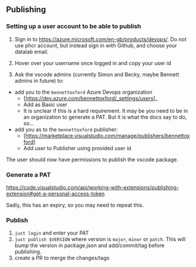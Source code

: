 ## Publishing


### Setting up a user account to be able to publish

1) Sign in to https://azure.microsoft.com/en-gb/products/devops/. Do *not* use phcr account, but instead sign in with Github, and choose your datalab email.

2) Hover over your username once logged in and copy your user id

3) Ask the vscode admins (currently Simon and Becky, maybe Bennett admins in future) to:
 - add you to the `bennettoxford` Azure Devops organization
    - [https://dev.azure.com/bennettoxford/_settings/users]_
    - Add as Basic user
    - It is unclear if this is a hard requirement. It may be you need to be in
      an organization to generate a PAT. But it is what the docs say to do,
      so...
 - add you as to the `bennettoxford` publisher:
    - [https://marketplace.visualstudio.com/manage/publishers/bennettoxford]
    - Add user to Publisher using  provided user id

The user should now have permissions to publish the vscode package.

### Generate a PAT

https://code.visualstudio.com/api/working-with-extensions/publishing-extension#get-a-personal-access-token

Sadly, this has an expiry, so you may need to repeat this.

### Publish

1) `just login` and enter your PAT
2) `just publish $VERSION` where version is `major`, `minor` or `patch`. This will bump the version in package.json and add/commit/tag before publishing.
3) create a PR to merge the changes/tags

